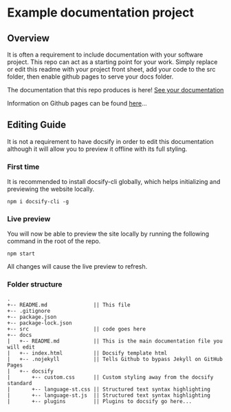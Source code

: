 # Example documentation project

## Overview
It is often a requirement to include documentation with your software project.  This repo can act as a starting point for your work.  Simply replace or edit this readme with your project front sheet, add your code to the src folder, then enable github pages to serve your docs folder.  

The documentation that this repo produces is here! [See your documentation](https://benhar-dev.github.io/documentation-template/)

Information on Github pages can be found [here](https://pages.github.com/)...

## Editing Guide
It is not a requirement to have docsify in order to edit this documentation although it will allow you to preview it offline with its full styling.  

### First time
It is recommended to install docsify-cli globally, which helps initializing and previewing the website locally.
```
npm i docsify-cli -g
```

### Live preview
You will now be able to preview the site locally by running the following command in the root of the repo.
```
npm start
```
All changes will cause the live preview to refresh.

### Folder structure
```
.
+-- README.md               || This file
+-- .gitignore              
+-- package.json
+-- package-lock.json
+-- src                     || code goes here 
+-- docs
|   +-- README.md           || This is the main documentation file you will edit
|   +-- index.html          || Docsify template html
|   +-- .nojekyll           || Tells Github to bypass Jekyll on GitHub Pages
|   +-- docsify
|       +-- custom.css      || Custom styling away from the docsify standard
|       +-- language-st.css || Structured text syntax highlighting
|       +-- language-st.js  || Structured text syntax highlighting
|       +-- plugins         || Plugins to docsify go here...
```
